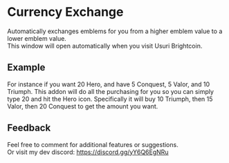 # Currency Exchange

Automatically exchanges emblems for you from a higher emblem value to a lower emblem value.  
This window will open automatically when you visit Usuri Brightcoin.

## Example

For instance if you want 20 Hero, and have 5 Conquest, 5 Valor, and 10 Triumph. 
This addon will do all the purchasing for you so you can simply type 20 and hit the Hero icon.
Specifically it will buy 10 Triumph, then 15 Valor, then 20 Conquest to get the amount you want.

## Feedback

Feel free to comment for additional features or suggestions.  
Or visit my dev discord: https://discord.gg/yY6Q6EgNRu